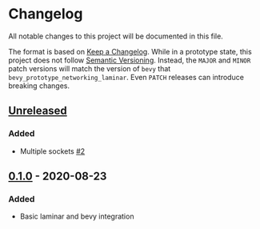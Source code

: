 # Changelog

All notable changes to this project will be documented in this file.

The format is based on [Keep a Changelog](https://keepachangelog.com/en/1.0.0/). While in a prototype state, this project does not follow [Semantic Versioning](https://semver.org/spec/v2.0.0.html). Instead, the `MAJOR` and `MINOR` patch versions will match the version of `bevy` that `bevy_prototype_networking_laminar`. Even `PATCH` releases can introduce breaking changes.

## [Unreleased]

### Added

- Multiple sockets [#2](https://github.com/ncallaway/bevy_prototype_networking_laminar/issues/2)

## [0.1.0] - 2020-08-23

### Added

- Basic laminar and bevy integration

[unreleased]: https://github.com/ncallaway/bevy_prototype_networking_laminar/compare/0.1.0...HEAD
[0.1.0]: https://github.com/ncallaway/bevy_prototype_networking_laminar/releases/tag/0.1.0
